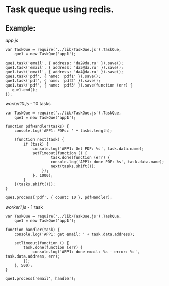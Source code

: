 
Task queque using redis.
=======================

Example:
-------

_app.js_

    var TaskQue = require('../lib/TaskQue.js').TaskQue,
        que1 = new TaskQue('app1');

    que1.task('email', { address: 'da2@da.ru' }).save();
    que1.task('email', { address: 'da3@da.ru' }).save();
    que1.task('email', { address: 'da4@da.ru' }).save();
    que1.task('pdf', { name: 'pdf1' }).save();
    que1.task('pdf', { name: 'pdf2' }).save();
    que1.task('pdf', { name: 'pdf3' }).save(function (err) {
       que1.end();
    });

_worker10.js_ - 10 tasks

    var TaskQue = require('../lib/TaskQue.js').TaskQue,
        que1 = new TaskQue('app1');
    
    function pdfHandler(tasks) {
        console.log('APP1: PDFs: ' + tasks.length);
 
        (function next(task) {
            if (task) {
                console.log('APP1: Get PDF: %s', task.data.name);
                setTimeout(function () {
                        task.done(function (err) {
                        console.log('APP1: done PDF: %s', task.data.name);
                        next(tasks.shift());
                    });
                }, 1000);
            }
        }(tasks.shift()));
    }

    que1.process('pdf', { count: 10 }, pdfHandler);

_worker1.js_ - 1 task

    var TaskQue = require('../lib/TaskQue.js').TaskQue,
        que1 = new TaskQue('app1');
    
    function handler(task) {
        console.log('APP1: get email: ' + task.data.address);

        setTimeout(function () {
            task.done(function (err) {
                console.log('APP1: done email: %s - error: %s', task.data.address, err);
            });
        }, 500);
    }

    que1.process('email', handler);

